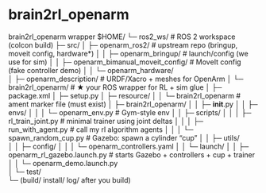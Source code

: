 # brain2rl_openarm
brain2rl_openarm wrapper
$HOME/
└─ ros2_ws/                      # ROS 2 workspace (colcon build)
   ├─ src/
   │  ├─ openarm_ros2/           # upstream repo (bringup, moveit config, hardware*)
   │  │  ├─ openarm_bringup/     # launch/config (we use for sim)
   │  │  ├─ openarm_bimanual_moveit_config/  # MoveIt config (fake controller demo)
   │  │  └─ openarm_hardware/  
   │  ├─ openarm_description/    # URDF/Xacro + meshes for OpenArm
   │  └─ brain2rl_openarm/       # ★ your ROS wrapper for RL + sim glue
   │     ├─ package.xml
   │     ├─ setup.py
   │     ├─ resource/
   │     │  └─ brain2rl_openarm  # ament marker file (must exist)
   │     ├─ brain2rl_openarm/
   │     │  ├─ __init__.py
   │     │  ├─ envs/
   │     │  │  └─ openarm_env.py           # Gym-style env 
   │     │  ├─ scripts/
   │     │  │  ├─ rl_train_joint.py        # minimal trainer using joint deltas 
   │     │  │  ├─ run_with_agent.py        # call my rl algorithm agents
   │     │  │  └─ spawn_random_cup.py      # Gazebo: spawn a cylinder “cup”
   │     │  ├─ utils/                     
   │     │  ├─ config/
   │     │  │  └─ openarm_controllers.yaml 
   │     │  └─ launch/
   │     │     ├─ openarm_rl_gazebo.launch.py  # starts Gazebo + controllers + cup + trainer
   │     │     └─ openarm_demo.launch.py      
   │     └─ test/                       
   └─ (build/ install/ log/ after you build)
